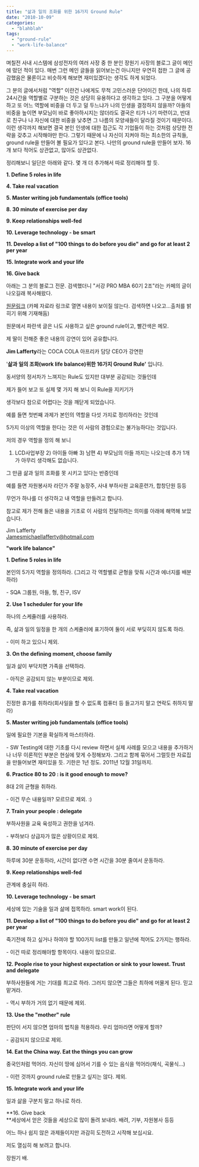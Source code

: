 ```yaml
---
title: "삶과 일의 조화를 위한 16가지 Ground Rule"
date: "2010-10-09"
categories: 
  - "blahblah"
tags: 
  - "ground-rule"
  - "work-life-balance"
---
```


며칠전 사내 시스템에 삼성전자의 여러 사장 중 한 분인 장원기 사장의 블로그 글이 메인에 떴던 적이 있다. 매번 그런 메인 글들을 읽어보는건 아니지만 우연히 접한 그 글에 공감했음은 물론이고 비슷하게 해보면 재미있겠다는 생각도 하게 되었다.

  

그 분의 글에서처럼 "역할" 이란건 나에게도 무척 고민스러운 단어이긴 한데, 나의 하루 24시간을 역할별로 구분하는 것은 상당히 유용하다고 생각하고 있다. 그 구분을 어떻게 하고 또 어느 역할에 비중을 더 두고 덜 두느냐가 나의 인생을 결정하지 않을까? 아들의 비중을 높이면 부모님이 바로 좋아하시지는 않더라도 결국은 티가 나기 마련이고, 반대로 친구나 나 자신에 대한 비중을 낮추면 그 나름의 모양새들이 달라질 것이기 때문이다. 이런 생각까지 해보면 결국 본인 인생에 대한 접근도 각 기업들이 하는 것처럼 상당한 전략을 갖추고 시작해야만 한다. 그렇기 때문에 나 자신이 지켜야 하는 최소한의 규칙들, ground rule을 만들어 볼 필요가 있다고 본다. 나만의 ground rule을 만들어 보자. 16개 보다 적어도 상관없고, 많아도 상관없다.

  

정리해보니 일단은 아래와 같다. 몇 개 더 추가해서 따로 정리해야 할 듯.

**1\. Define 5 roles in life**

**4\. Take real vacation**

**5\. Master writing job fundamentals (office tools)**

**8\. 30 minute of exercise per day**

**9\. Keep relationships well-fed**

**10\. Leverage technology - be smart**

**11\. Develop a list of "100 things to do before you die" and go for at least 2 per year**

**15\. Integrate work and your life**

**16\. Give back**

  

  

아래는 그 분의 블로그 전문. 검색했더니 "서강 PRO MBA 60기 2조"라는 카페의 글이 나오길래 복사해왔다.

[원문링크](http://goo.gl/N1nq) (카페 자료라 링크로 열면 내용이 보이질 않는다. 검색하면 나오고...출처를 밝히기 위해 기재해둠)

원문에서 파란색 글은 나도 사용하고 싶은 ground rule이고, 빨간색은 메모.

  

<!--more-->

제 딸이 전해준 좋은 내용의 강연이 있어 공유합니다.

  

**Jim Lafferty**라는 COCA COLA 아프리카 담당 CEO가 강연한

'**삶과 일의 조화(work life balance)위한 16가지 Ground Rule'** 입니다.

  

동서양의 정서차가 느껴지는 Rule도 있지만 대부분 공감되는 것들인데

제가 들어 보고 또 실제 몇 가지 해 보니 이 Rule을 지키기가

생각보다 참으로 어렵다는 것을 깨닫게 되었습니다.

  

예를 들면 첫번째 과제가 본인의 역할을 다섯 가지로 정리하라는 것인데

5가지 이상의 역할을 한다는 것은 이 사람의 경험으로는 불가능하다는 것입니다.

  

저의 경우 역할을 정의 해 보니

1) LCD사업부장 2) 아이들 아빠 3) 남편 4) 부모님의 아들 까지는 나오는데 추가 1개가 아무리 생각해도 없습니다.

그 만큼 삶과 일의 조화를 못 시키고 있다는 반증인데

예를 들면 자원봉사자 라던가 주말 농장주, 사내 부하사원 교육훈련가, 합창단원 등등

무언가 하나를 더 생각하고 내 역할을 만들려고 합니다.

  

참고로 제가 전해 들은 내용을 기초로 이 사람의 전달하려는 의미를 아래에 해역해 보았습니다.

  

  
Jim Lafferty  
[Jamesmichaellafferty@hotmail.com](mailto:Jamesmichaellafferty@hotmail.com)

**"work life balance"**

**1\. Define 5 roles in life**

본인의 5가지 역할을 정의하라. (그리고 각 역할별로 균형을 맞춰 시간과 에너지를 배분하라)

\- SQA 그룹원, 아들, 형, 친구, ISV

  
**2\. Use 1 scheduler for your life**

하나의 스케쥴러를 사용하라.

즉, 삶과 일의 일정을 한 개의 스케쥴러에 표기하여 둘이 서로 부딪히지 않도록 하라.

\- 이미 하고 있으니 제외.

  
**3\. On the defining moment, choose family**

일과 삶이 부닥치면 가족을 선택하라.

\- 아직은 공감되지 않는 부분이므로 제외.

  
**4\. Take real vacation**

진정한 휴가를 취하라(회사일을 할 수 없도록 컴퓨터 등 들고가지 말고 연락도 취하지 말라)

  
**5\. Master writing job fundamentals (office tools)**

일에 필요한 기본을 확실하게 마스터하라.

\- SW Testing에 대한 기초를 다시 review 하면서 실제 사례를 모으고 내용을 추가하거나 너무 이론적인 부분은 현실에 맞게 수정해보자. 그리고 함께 묶어서 그럴듯한 자료집을 만들어보면 재미있을 듯. 기한은 1년 정도. 2011년 12월 31일까지.

  
**6\. Practice 80 to 20 : is it good enough to move?**

8대 2의 균형을 취하라.

\- 이건 무슨 내용일까? 모르므로 제외. :)

  
**7\. Train your people : delegate**

부하사원을 교육 육성하고 권한을 넘겨라.

\- 부하보다 상급자가 많은 상황이므로 제외.

  
**8\. 30 minute of exercise per day**

하루에 30분 운동하라, 시간이 없다면 수면 시간을 30분 줄여서 운동하라.

  
**9\. Keep relationships well-fed**

관계에 충실히 하라.

  
**10\. Leverage technology - be smart**

세상에 있는 기술을 일과 삶에 접목하라. smart work이 된다.

  
**11\. Develop a list of "100 things to do before you die" and go for at least 2 per year**

죽기전에 하고 싶거나 하여야 할 100가지 list를 만들고 일년에 적어도 2가지는 행하라.

\- 이건 따로 정리해야할 항목이다. 내용이 많으므로.

  
**12\. People rise to your highest expectation or sink to your lowest. Trust and delegate**

부하사원들에 거는 기대를 최고로 하라. 그러지 않으면 그들은 최하에 머물게 된다. 믿고 맡겨라.

\- 역시 부하가 거의 없기 때문에 제외.

  
**13\. Use the "mother" rule**

판단이 서지 않으면 엄마의 법칙을 적용하라. 우리 엄마라면 어떻게 할까?

\- 공감되지 않으므로 제외.

  

**14\. Eat the China way. Eat the things you can grow**

중국인처럼 먹어라. 자신이 땅에 심어서 기를 수 있는 음식을 먹어라(채식, 곡물식...)

\- 이런 것까지 ground rule로 만들고 싶지는 않다. 제외.

  
**15\. Integrate work and your life**

일과 삶을 구분치 말고 하나로 하라.

  
**16\. Give back  
**세상에서 얻은 것들을 세상으로 많이 돌려 보내라. 배려, 기부, 자원봉사 등등  

  
어느 하나 쉽지 않은 과제들이지만 과감히 도전하고 시작해 보십시요.

저도 열심히 해 보려고 합니다.

  

장원기 배.
